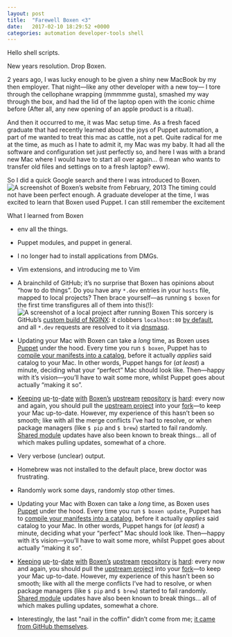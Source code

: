 ```yaml
---
layout: post
title:  "Farewell Boxen <3"
date:   2017-02-10 18:29:52 +0000
categories: automation developer-tools shell
---
```

Hello shell scripts.

New years resolution. Drop Boxen.

2 years ago, I was lucky enough to be given a shiny new MacBook by my then employer. That night&mdash;like any other developer with a new toy&mdash; I tore through the cellophane wrapping (mmmmme gusta), smashed my way through the box, and had the lid of the laptop open with the iconic chime before (After all, any new opening of an apple product is a ritual).

And then it occurred to me, it was Mac setup time. As a fresh faced graduate that had recently learned about the joys of Puppet automation, a part of me wanted to treat this mac as cattle, not a pet. Quite radical for me at the time, as much as I hate to admit it, my Mac was my baby. It had all the software and configuration set just perfectly so, and here I was with a brand new Mac where I would have to start all over again&hellip; (I mean who wants to transfer old files and settings on to a fresh laptop? eww).

So I did a quick Google search and there I was introduced to Boxen.
![A screenshot of Boxen&rsquo;s website from February, 2013][boxen 2013 website screenshot]
The timing could not have been perfect enough. A graduate developer at the time, I was excited to learn that Boxen used Puppet. I can still remember the excitement 

What I learned from Boxen
* env all the things.
* Puppet modules, and puppet in general.
* I no longer had to install applications from DMGs.
* Vim extensions, and introducing me to Vim 

* A brainchild of GitHub; it&rsquo;s no surprise that Boxen has opinions about &ldquo;how to do things&rdquo;. Do you have any `*.dev` entries in your `hosts` file, mapped to local projects? Then brace yourself&mdash;as running `$ boxen` for the first time transfigures all of them into this(!):
![A screenshot of a local project after running Boxen][boxen nginx octocat]
This sorcery is GitHub&rsquo;s [custom build of NGINX][boxen nginx]: it clobbers `localhost:80` [by default][boxen nginx port 80], and all `*.dev` requests are resolved to it via [dnsmasq][boxen dnsmasq]. 
* Updating your Mac with Boxen can take a *long* time, as Boxen uses [Puppet][puppet] under the hood. Every time you run `$ boxen`, Puppet has to [compile your manifests into a catalog][puppet catalog compilation], before it actually *applies* said catalog to your Mac. In other words, Puppet hangs for (*at least*) a minute, deciding what your &ldquo;perfect&rdquo; Mac should look like. Then&mdash;happy with it&rsquo;s vision&mdash;you&rsquo;ll have to wait some more, whilst Puppet goes about actually &ldquo;making it so&rdquo;.
* [Keeping][boxen upstream merge 1] [up][boxen upstream merge 2]-[to][boxen upstream merge 3]-[date][boxen upstream merge 4] [with][boxen upstream merge 5] [Boxen&rsquo;s][boxen upstream merge 6] [upstream][boxen upstream merge 7] [repository][boxen upstream merge 8] [is][boxen upstream merge 9] [hard][boxen upstream merge 10]: every now and again, you should pull the [upstream project][boxen upstream] into your [fork][boxen fork]&mdash;to keep your Mac up-to-date. However, my experience of this hasn&rsquo;t been so smooth; like with all the merge conflicts I&rsquo;ve had to resolve, or when package managers (like `$ pip` and `$ brew`) started to fail randomly. [Shared module][boxen shared modules] updates have also been known to break things&hellip; all of which makes pulling updates, somewhat of a chore.
* Very verbose (unclear) output.
* Homebrew was not installed to the default place, brew doctor was frustrating.
* Randomly work some days, randomly stop other times.
* Updating your Mac with Boxen can take a *long* time, as Boxen uses [Puppet][puppet] under the hood. Every time you run `$ boxen update`, Puppet has to [compile your manifests into a catalog][puppet catalog compilation], before it actually *applies* said catalog to your Mac. In other words, Puppet hangs for (*at least*) a minute, deciding what your &ldquo;perfect&rdquo; Mac should look like. Then&mdash;happy with it&rsquo;s vision&mdash;you&rsquo;ll have to wait some more, whilst Puppet goes about actually &ldquo;making it so&rdquo;.
* [Keeping][boxen upstream merge 1] [up][boxen upstream merge 2]-[to][boxen upstream merge 3]-[date][boxen upstream merge 4] [with][boxen upstream merge 5] [Boxen&rsquo;s][boxen upstream merge 6] [upstream][boxen upstream merge 7] [repository][boxen upstream merge 8] [is][boxen upstream merge 9] [hard][boxen upstream merge 10]: every now and again, you should pull the [upstream project][boxen upstream] into your [fork][boxen fork]&mdash;to keep your Mac up-to-date. However, my experience of this hasn&rsquo;t been so smooth; like with all the merge conflicts I&rsquo;ve had to resolve, or when package managers (like `$ pip` and `$ brew`) started to fail randomly. [Shared module][boxen shared modules] updates have also been known to break things&hellip; all of which makes pulling updates, somewhat a chore.
* Interestingly, the last "nail in the coffin" didn&rsquo;t come from me; [it came from GitHub themselves][github drop boxen].

[github drop boxen]: https://github.com/boxen/boxen/issues/197 "GitHub announced they were no longer maintain Boxen"

[boxen 2013 website screenshot]: /images/boxen-website-2013-02-18.png

[boxen dnsmasq]: https://github.com/boxen/puppet-dnsmasq
[boxen dnsmasq dev requests]: https://github.com/boxen/puppet-dnsmasq/blob/master/templates/dnsmasq.conf.erb#L5:L6

[boxen fork]: https://github.com/kieran-bamforth/our-boxen

[boxen nginx]: https://github.com/boxen/puppet-nginx
[boxen nginx octocat]: /images/boxen-nginx-octocat.png
[boxen nginx port 80]: https://github.com/boxen/puppet-nginx/blob/master/manifests/init.pp#L5

[boxen project]: https://github.com/kieran-bamforth/our-boxen/tree/master/modules/projects
[boxen project port]: https://github.com/kieran-bamforth/our-boxen/blob/master/modules/projects/templates/shared/nginx.conf.erb#L2

[boxen shared modules]: https://github.com/boxen?utf8=%E2%9C%93&q=puppet-&type=&language=

[boxen upstream]: https://github.com/boxen/our-boxen

[boxen upstream merge 1]: https://github.com/kieran-bamforth/our-boxen/commit/47f6e64bf1ae9e963bd38df3f3c468661c970e76 "2014-09-30: Big update with upstream."
[boxen upstream merge 2]: https://github.com/kieran-bamforth/our-boxen/commit/ce44e80a991e1fb801c9a60dde212911b244bb2a "2015-02-19: Merge with upstream."
[boxen upstream merge 3]: https://github.com/kieran-bamforth/our-boxen/commit/8f039a6b6014b0a9b50e9ebcbe93af07603ac613 "2015-06-03: Merge with upstream."
[boxen upstream merge 4]: https://github.com/kieran-bamforth/our-boxen/commit/344f091b370a94c7863c1c8890f8d02ad3bb0f0e "2015-08-04: Lots of updaten."
[boxen upstream merge 5]: https://github.com/kieran-bamforth/our-boxen/commit/c6b13af9dec3d31857cb169014370737d6b0f0b5 "2016-01-25: Something something something?"
[boxen upstream merge 6]: https://github.com/kieran-bamforth/our-boxen/commit/7fe877f45882cda540b3ad99448fd2bba25a6e04 "2016-04-25: Merge master..."
[boxen upstream merge 7]: https://github.com/kieran-bamforth/our-boxen/commit/7c918942c9e633a0c3eb93938e92174884cac9c9 "2016-04-25: Merge working branch."
[boxen upstream merge 8]:https://github.com/kieran-bamforth/our-boxen/commit/1e41960fa2e0052a9d15c86201e533f6dd5f6cae "2016-05-10: Updates."
[boxen upstream merge 9]:https://github.com/kieran-bamforth/our-boxen/commit/26454fdaeb277fde70d4bbdbf52fc2b1bd4b80a1 "2016-05-10: Merge master."
[boxen upstream merge 10]:https://github.com/kieran-bamforth/our-boxen/commit/aa99351da2a47102a2a53f2d18d91299ab1e1cfb "2016-09-18: Merge upstream."

[github drop boxen]: https://github.com/boxen/boxen/issues/197 "GitHub announced they were no longer maintain Boxen"

[puppet]: https://puppet.com/
[puppet catalog compilation]: https://docs.puppet.com/puppet/4.9/subsystem_catalog_compilation.html

[remove nginx dnsmasq]: https://github.com/kieran-bamforth/our-boxen/commit/9b598e979db5adfc0fe1796b487f242f63c0f95d
